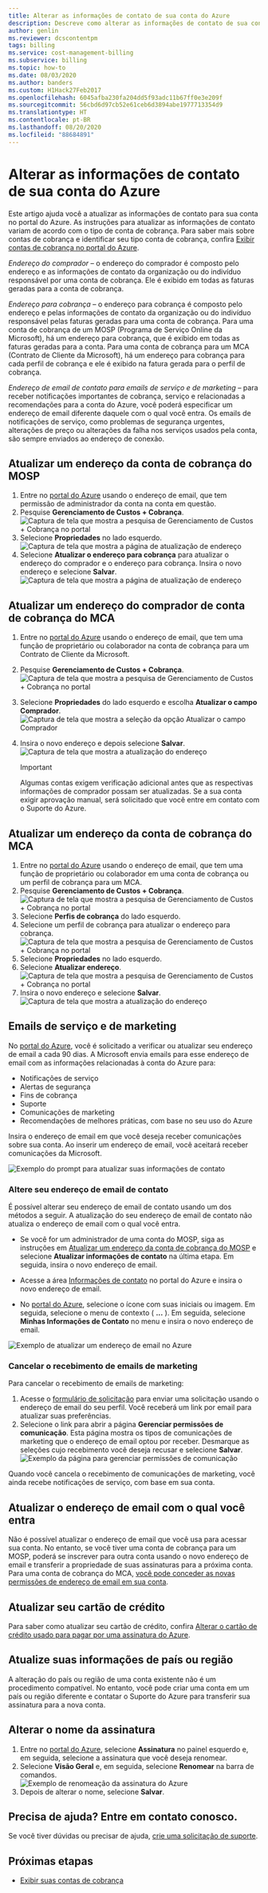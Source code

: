 ```yaml
---
title: Alterar as informações de contato de sua conta do Azure
description: Descreve como alterar as informações de contato de sua conta administrativa do Azure
author: genlin
ms.reviewer: dcscontentpm
tags: billing
ms.service: cost-management-billing
ms.subservice: billing
ms.topic: how-to
ms.date: 08/03/2020
ms.author: banders
ms.custom: H1Hack27Feb2017
ms.openlocfilehash: 6045afba230fa204dd5f93adc11b67ff0e3e209f
ms.sourcegitcommit: 56cbd6d97cb52e61ceb6d3894abe1977713354d9
ms.translationtype: HT
ms.contentlocale: pt-BR
ms.lasthandoff: 08/20/2020
ms.locfileid: "88684891"
---
```

# <a name="change-the-contact-information-for-your-azure-account"></a>Alterar as informações de contato de sua conta do Azure

Este artigo ajuda você a atualizar as informações de contato para sua conta no portal do Azure. As instruções para atualizar as informações de contato variam de acordo com o tipo de conta de cobrança. Para saber mais sobre contas de cobrança e identificar seu tipo conta de cobrança, confira [Exibir contas de cobrança no portal do Azure](view-all-accounts.md).

*Endereço do comprador* – o endereço do comprador é composto pelo endereço e as informações de contato da organização ou do indivíduo responsável por uma conta de cobrança. Ele é exibido em todas as faturas geradas para a conta de cobrança.

*Endereço para cobrança* – o endereço para cobrança é composto pelo endereço e pelas informações de contato da organização ou do indivíduo responsável pelas faturas geradas para uma conta de cobrança. Para uma conta de cobrança de um MOSP (Programa de Serviço Online da Microsoft), há um endereço para cobrança, que é exibido em todas as faturas geradas para a conta. Para uma conta de cobrança para um MCA (Contrato de Cliente da Microsoft), há um endereço para cobrança para cada perfil de cobrança e ele é exibido na fatura gerada para o perfil de cobrança.

*Endereço de email de contato para emails de serviço e de marketing* – para receber notificações importantes de cobrança, serviço e relacionadas a recomendações para a conta do Azure, você poderá especificar um endereço de email diferente daquele com o qual você entra. Os emails de notificações de serviço, como problemas de segurança urgentes, alterações de preço ou alterações da falha nos serviços usados pela conta, são sempre enviados ao endereço de conexão.

## <a name="update-an-mosp-billing-account-address"></a>Atualizar um endereço da conta de cobrança do MOSP

1. Entre no [portal do Azure](https://portal.azure.com/) usando o endereço de email, que tem permissão de administrador da conta na conta em questão.
1. Pesquise **Gerenciamento de Custos + Cobrança**.  
    ![Captura de tela que mostra a pesquisa de Gerenciamento de Custos + Cobrança no portal](./media/change-azure-account-profile/search-cmb.png)
1. Selecione **Propriedades** no lado esquerdo.  
    ![Captura de tela que mostra a página de atualização de endereço](./media/change-azure-account-profile/update-contact-information-select-properties.png)
1. Selecione **Atualizar o endereço para cobrança** para atualizar o endereço do comprador e o endereço para cobrança. Insira o novo endereço e selecione **Salvar**.  
    ![Captura de tela que mostra a página de atualização de endereço](./media/change-azure-account-profile/update-contact-information-mosp.png)

## <a name="update-an-mca-billing-account-sold-to-address"></a>Atualizar um endereço do comprador de conta de cobrança do MCA

1. Entre no [portal do Azure](https://portal.azure.com/) usando o endereço de email, que tem uma função de proprietário ou colaborador na conta de cobrança para um Contrato de Cliente da Microsoft.
1. Pesquise **Gerenciamento de Custos + Cobrança**.  
    ![Captura de tela que mostra a pesquisa de Gerenciamento de Custos + Cobrança no portal](./media/change-azure-account-profile/search-cmb.png)
1. Selecione **Propriedades** do lado esquerdo e escolha **Atualizar o campo Comprador**.  
    ![Captura de tela que mostra a seleção da opção Atualizar o campo Comprador](./media/change-azure-account-profile/update-sold-to-list-properties-mca.png)
1. Insira o novo endereço e depois selecione **Salvar**.  
    ![Captura de tela que mostra a atualização do endereço](./media/change-azure-account-profile/update-sold-to-save-mca.png)

    > [!IMPORTANT]
    > Algumas contas exigem verificação adicional antes que as respectivas informações de comprador possam ser atualizadas. Se a sua conta exigir aprovação manual, será solicitado que você entre em contato com o Suporte do Azure.

## <a name="update-an-mca-billing-account-address"></a>Atualizar um endereço da conta de cobrança do MCA

1. Entre no [portal do Azure](https://portal.azure.com/) usando o endereço de email, que tem uma função de proprietário ou colaborador em uma conta de cobrança ou um perfil de cobrança para um MCA.
1. Pesquise **Gerenciamento de Custos + Cobrança**.  
    ![Captura de tela que mostra a pesquisa de Gerenciamento de Custos + Cobrança no portal](./media/change-azure-account-profile/search-cmb.png)
1. Selecione **Perfis de cobrança** do lado esquerdo.
1. Selecione um perfil de cobrança para atualizar o endereço para cobrança.  
    ![Captura de tela que mostra a pesquisa de Gerenciamento de Custos + Cobrança no portal](./media/change-azure-account-profile/update-bill-to-list-profiles-mca.png)
1. Selecione **Propriedades** no lado esquerdo.
1. Selecione **Atualizar endereço**.  
    ![Captura de tela que mostra a pesquisa de Gerenciamento de Custos + Cobrança no portal](./media/change-azure-account-profile/update-bill-to-list-properties-mca.png)
1. Insira o novo endereço e selecione **Salvar**.  
    ![Captura de tela que mostra a atualização do endereço](./media/change-azure-account-profile/update-bill-to-save-mca.png)

## <a name="service-and-marketing-emails"></a>Emails de serviço e de marketing

No [portal do Azure](https://portal.azure.com), você é solicitado a verificar ou atualizar seu endereço de email a cada 90 dias. A Microsoft envia emails para esse endereço de email com as informações relacionadas à conta do Azure para:

- Notificações de serviço
- Alertas de segurança
- Fins de cobrança
- Suporte
- Comunicações de marketing
- Recomendações de melhores práticas, com base no seu uso do Azure

Insira o endereço de email em que você deseja receber comunicações sobre sua conta. Ao inserir um endereço de email, você aceitará receber comunicações da Microsoft.

![Exemplo do prompt para atualizar suas informações de contato](./media/change-azure-account-profile/update-contact-information.png)

### <a name="change-your-contact-email-address"></a>Altere seu endereço de email de contato

É possível alterar seu endereço de email de contato usando um dos métodos a seguir. A atualização do seu endereço de email de contato não atualiza o endereço de email com o qual você entra.

* Se você for um administrador de uma conta do MOSP, siga as instruções em [Atualizar um endereço da conta de cobrança do MOSP](#update-an-mosp-billing-account-address) e selecione **Atualizar informações de contato** na última etapa. Em seguida, insira o novo endereço de email.

* Acesse a área [Informações de contato](https://portal.azure.com/#blade/HubsExtension/ContactInfoBlade) no portal do Azure e insira o novo endereço de email. 

* No [portal do Azure](https://portal.azure.com/#blade/HubsExtension/ContactInfoBlade), selecione o ícone com suas iniciais ou imagem. Em seguida, selecione o menu de contexto ( **...** ). Em seguida, selecione **Minhas Informações de Contato** no menu e insira o novo endereço de email.

![Exemplo de atualizar um endereço de email no Azure](./media/change-azure-account-profile/azure-contact-information.png)

### <a name="opt-out-of-marketing-emails"></a>Cancelar o recebimento de emails de marketing

Para cancelar o recebimento de emails de marketing:

1. Acesse o [formulário de solicitação](https://account.microsoft.com/profile/permissions-link-request) para enviar uma solicitação usando o endereço de email do seu perfil. Você receberá um link por email para atualizar suas preferências.
1. Selecione o link para abrir a página **Gerenciar permissões de comunicação**. Esta página mostra os tipos de comunicações de marketing que o endereço de email optou por receber. Desmarque as seleções cujo recebimento você deseja recusar e selecione **Salvar**.  
    ![Exemplo da página para gerenciar permissões de comunicação](./media/change-azure-account-profile/manage-communication-permissions.png)

Quando você cancela o recebimento de comunicações de marketing, você ainda recebe notificações de serviço, com base em sua conta.

## <a name="update-the-email-address-that-you-sign-in-with"></a>Atualizar o endereço de email com o qual você entra

Não é possível atualizar o endereço de email que você usa para acessar sua conta. No entanto, se você tiver uma conta de cobrança para um MOSP, poderá se inscrever para outra conta usando o novo endereço de email e transferir a propriedade de suas assinaturas para a próxima conta. Para uma conta de cobrança do MCA, [você pode conceder as novas permissões de endereço de email em sua conta](understand-mca-roles.md#manage-billing-roles-in-the-azure-portal).

## <a name="update-your-credit-card"></a>Atualizar seu cartão de crédito

Para saber como atualizar seu cartão de crédito, confira [Alterar o cartão de crédito usado para pagar por uma assinatura do Azure](change-credit-card.md).

## <a name="update-your-country-or-region"></a>Atualize suas informações de país ou região

A alteração do país ou região de uma conta existente não é um procedimento compatível. No entanto, você pode criar uma conta em um país ou região diferente e contatar o Suporte do Azure para transferir sua assinatura para a nova conta.

## <a name="change-the-subscription-name"></a>Alterar o nome da assinatura

1. Entre no [portal do Azure](https://portal.azure.com), selecione **Assinatura** no painel esquerdo e, em seguida, selecione a assinatura que você deseja renomear.
1. Selecione **Visão Geral** e, em seguida, selecione **Renomear** na barra de comandos.  
    ![Exemplo de renomeação da assinatura do Azure](./media/change-azure-account-profile/rename-sub.png)
1. Depois de alterar o nome, selecione **Salvar**.

## <a name="need-help-contact-us"></a>Precisa de ajuda? Entre em contato conosco.

Se você tiver dúvidas ou precisar de ajuda, [crie uma solicitação de suporte](https://go.microsoft.com/fwlink/?linkid=2083458).

## <a name="next-steps"></a>Próximas etapas

- [Exibir suas contas de cobrança](view-all-accounts.md)
